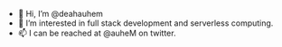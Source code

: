 - 👋 Hi, I’m @deahauhem
- 👀 I’m interested in full stack development and serverless computing.
- 📫 I can be reached at @auheM on twitter.

<!---
deahauhem/deahauhem is a ✨ special ✨ repository because its `README.md` (this file) appears on your GitHub profile.
You can click the Preview link to take a look at your changes.
- 🌱 I’m currently learning ...
- 💞️ I’m looking to collaborate on ...
--->
